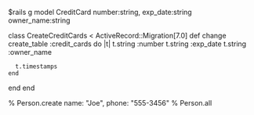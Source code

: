 

<!-- Setup
Create a new rails application and database
$ rails new bank_app -d postgresql -T
$ cd bank_app
$rails db:create
$rails db:migrate
$rails c
Create a model for owner
An owner has a name and address, and can have multiple credit cards
$rails g model Owner name:string address:string credit_card:string

class CreateOwners < ActiveRecord::Migration[7.0]
  def change
    create_table :owners do |t|
      t.string :name
      t.string :address
      t.string :credit_card

      t.timestamps
    end
  end
end


--Create a model for credit card
A credit card has a number, an expiration date, and an owner -->
$rails g model CreditCard number:string, exp_date:string owner_name:string

class CreateCreditCards < ActiveRecord::Migration[7.0]
  def change
    create_table :credit_cards do |t|
      t.string :number
      t.string :exp_date
      t.string :owner_name

      t.timestamps
    end
  end
end

%  Person.create name: "Joe", phone: "555-3456"
% Person.all
<!-- Challenges
Create three owners and save them in the database
>Owner.create name: "Joe", address: "123 sesame street", credit_card: "1234-6789-2678-9999"
>Owner.create name: "elmo", address: "321 sesame street", credit_card: "1234-6789-2678-9000"
>Owner.create name: "Big Bird", address: "345 sesame street", credit_card: "1234-6789-3378-9000"
>exit
$rails db:migrate
$rails c

Create a credit card in the database for each owner
>CreditCard.create number: "1234-6789-2678-9999", exp_date: "01/26", owner_name: "Joe"
>CreditCard.create number: "1234-6789-2678-9000", exp_date: "08/30", owner_name: "elmo" 
>CreditCard.create number: "1234-6789-3378-9000", exp_date: "04/19", owner_name: "Big Bird" 
>exit
$rails db:migrate
$rails c
Add two more credit cards to one of the owners


Stretch Challenge
Add a credit limit to each card
Find the total credit extended to the owner with multiple credit cards -->
<!-- $ rails generate model Person name:string phone:string -->

